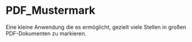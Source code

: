 # PDF_Mustermark
Eine kleine Anwendung die es ermöglicht, gezielt viele Stellen in großen PDF-Dokumenten zu markieren.
